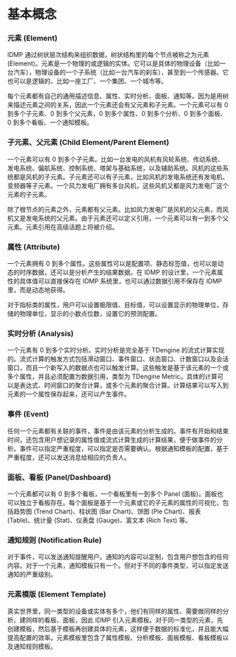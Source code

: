 # 基本概念

### 元素 (Element)

IDMP 通过树状层次结构来组织数据，树状结构里的每个节点被称之为元素 (Element)。元素是一个物理的或逻辑的实体。它可以是具体的物理设备（比如一台汽车），物理设备的一个子系统（比如一台汽车的刹车），甚至到一个传感器。它也可以是逻辑的，比如一座工厂、一个集团、一个城市等。

每个元素都有自己的通用描述信息、属性、实时分析、面板、通知等。因为是用树来描述元素之间的关系，因此一个元素还会有父元素和子元素。一个元素可以有 0 到多个子元素、0 到多个父元素，0 到多个属性、0 到多个分析、0 到多个面板、0 到多个看板、一个通知模板。

### 子元素、父元素 (Child Element/Parent Element)

一个元素可以有 0 到多个子元素。比如一台发电的风机有风轮系统、传动系统、发电系统、偏航系统、控制系统、塔架与基础系统，以及辅助系统。风机的这些系统都是风机的子元素。子元素还可以有子元素，比如风机的发电系统还有发电机、变频器等子元素。一个风力发电厂拥有多台风机，这些风机又都是风力发电厂这个元素的子元素。

除了根节点的元素之外，元素都有父元素。比如风力发电厂是风机的父元素，而风机又是发电系统的父元素。由于元素还可以定义引用，一个元素可以有一到多个父元素。元素引用在高级话题上将被介绍。

### 属性 (Attribute)

一个元素拥有 0 到多个属性。这些属性可以是配置项、静态标签值，也可以是动态的时序数据，还可以是分析产生的结果数据。在 IDMP 的设计里，一个元素属性的具体值可以直接保存在 IDMP 系统里，也可以通过数据引用不保存在 IDMP 里，而是动态地获得。

对于指标类的属性，用户可以设置极限值、目标值，可以设置显示的物理单位，存储的物理单位，显示的小数点位数，设置它的预测配置。

### 实时分析 (Analysis)

一个元素有 0 到多个实时分析。实时分析是完全基于 TDengine 的流式计算实现的。流式计算的触发方式包括滑动窗口、事件窗口、状态窗口、计数窗口以及会话窗口，而且一个新写入的数据点也可以触发计算。这些触发是基于该元素的一个或多个属性，并且必须配置为数据引用，类型为 TDengine Metric。具体的计算可以是表达式、时间窗口的聚合计算，或多个元素的聚合计算。计算结果可以写入到元素的一个属性保存起来，还可以产生事件。

### 事件 (Event)

任何一个元素都有关联的事件，事件是由该元素的分析生成的。事件有开始和结束时间，还包含用户想记录的属性值或流式计算生成的计算结果，便于做事件的分析。事件可以指定严重程度，可以指定是否需要确认。根据通知模板的配置，基于严重程度，还可以发送消息给相应的负责人。

### 面板、看板 (Panel/Dashboard)

一个元素都可以有 0 到多个看板，一个看板里有一到多个 Panel (面板)。面板也可以独立于看板存在。每个面板是基于一个元素或它的子元素的属性的可视化，包括趋势图 (Trend Chart)、柱状图 (Bar Chart)、饼图 (Pie Chart)、报表 (Table)、统计量 (Stat)、仪表盘 (Gauge)、富文本 (Rich Text) 等。

### 通知规则 (Notification Rule)

对于事件，可以发送通知提醒用户。通知的内容可以定制，包含用户想包含的任何内容。对于一个元素，通知模板只有一个。但对于不同的事件类型，可以指定发送通知的严重级别。

### 元素模版 (Element Template)

真实世界里，同一类型的设备或实体有多个，他们有同样的属性、需要做同样的分析、建同样的看板、面板，因此 IDMP 引入元素模板。对于同一类型的元素，先创建模板，然后基于模板再创建具体的元素，这样便于数据的标准化，并且能大幅提高配置的效率。元素模板里包含了属性模板、分析模板、面板模板、看板模板以及通知规则模板。
